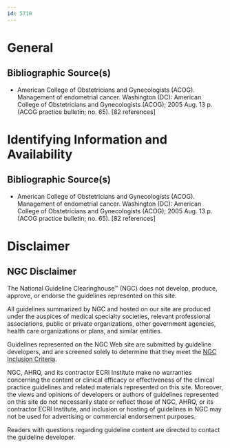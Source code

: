 ```yaml
---
id: 5710
---
```


# General

## Bibliographic Source(s)

- American College of Obstetricians and Gynecologists (ACOG). Management of endometrial cancer. Washington (DC): American College of Obstetricians and Gynecologists (ACOG); 2005 Aug. 13 p. (ACOG practice bulletin; no. 65). [82 references]

# Identifying Information and Availability

## Bibliographic Source(s)

- American College of Obstetricians and Gynecologists (ACOG). Management of endometrial cancer. Washington (DC): American College of Obstetricians and Gynecologists (ACOG); 2005 Aug. 13 p. (ACOG practice bulletin; no. 65). [82 references]

# Disclaimer

## NGC Disclaimer

The National Guideline Clearinghouse™ (NGC) does not develop, produce, approve, or endorse the guidelines represented on this site.

All guidelines summarized by NGC and hosted on our site are produced under the auspices of medical specialty societies, relevant professional associations, public or private organizations, other government agencies, health care organizations or plans, and similar entities.

Guidelines represented on the NGC Web site are submitted by guideline developers, and are screened solely to determine that they meet the [NGC Inclusion Criteria](/help-and-about/summaries/inclusion-criteria).

NGC, AHRQ, and its contractor ECRI Institute make no warranties concerning the content or clinical efficacy or effectiveness of the clinical practice guidelines and related materials represented on this site. Moreover, the views and opinions of developers or authors of guidelines represented on this site do not necessarily state or reflect those of NGC, AHRQ, or its contractor ECRI Institute, and inclusion or hosting of guidelines in NGC may not be used for advertising or commercial endorsement purposes.

Readers with questions regarding guideline content are directed to contact the guideline developer.

